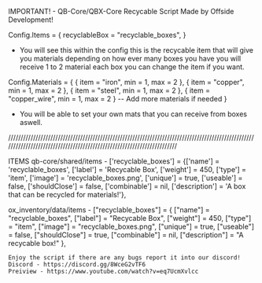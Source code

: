 IMPORTANT! - QB-Core/QBX-Core Recycable Script Made by Offside Development!

Config.Items = {
    recyclableBox = "recyclable_boxes", 
}
- You will see this within the config this is the recycable item that will give you materials depending on how ever many boxes you have you will receive 1 to 2 material each box you can change the item if you want. 

Config.Materials = {
    { item = "iron", min = 1, max = 2 },
    { item = "copper", min = 1, max = 2 },
    { item = "steel", min = 1, max = 2 },
    { item = "copper_wire", min = 1, max = 2 }
    -- Add more materials if needed
}
- You will be able to set your own mats that you can receive from boxes aswell.

///////////////////////////////////////////////////////////////////////////////////////////////////////////////////////////////////////////////////////////////////////

ITEMS
qb-core/shared/items - 
	['recyclable_boxes'] 					 = {['name'] = 'recyclable_boxes', 					['label'] = 'Recycable Box', 				['weight'] = 450, 		['type'] = 'item', 		['image'] = 'recyclable_boxes.png', 			['unique'] = true, 		['useable'] = false, 	['shouldClose'] = false,   ['combinable'] = nil,   ['description'] = 'A box that can be recycled for materials!'},

ox_inventory/data/items -
	["recyclable_boxes"]                     = {
		["name"] = "recyclable_boxes",
		["label"] = "Recycable Box",
		["weight"] = 450,
		["type"] = "item",
		["image"] = "recyclable_boxes.png",
		["unique"] = true,
		["useable"] = false,
		["shouldClose"] = true,
		["combinable"] = nil,
		["description"] = "A recycable box!"
	},

    Enjoy the script if there are any bugs report it into our discord!
    Discord - https://discord.gg/8WceG2vTF6
    Preiview - https://www.youtube.com/watch?v=eq7UcmXvlcc
